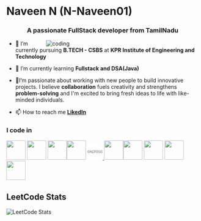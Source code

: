 # Naveen N (N-Naveen01)

<h3 align="center">A passionate FullStack developer from TamilNadu</h3>


<img align="right" alt="coding" width="400" src="https://i.pinimg.com/originals/81/17/8b/81178b47a8598f0c81c4799f2cdd4057.gif">





</p>

- 🔭 I’m currently pursuing **B.TECH - CSBS** at **KPR Institute of Engineering and Technology** 

- 🌱 I’m currently learning **Fullstack and DSA(Java)**

- 👯I’m passionate about working with new people to build innovative projects. I believe **collaboration** fuels creativity and strengthens **problem-solving** and I'm excited to bring fresh ideas to life with like-minded individuals.

- 📫 How to reach me **[LikedIn](linkedin.com/in/n-naveen01)**
  
<p align="left">
</p>


### I code in
<img height="50" width="50" src="https://img.icons8.com/color/48/000000/java-coffee-cup-logo.png" /> <img height="50" width="50" src="https://img.icons8.com/color/48/000000/html-5.png" /> <img height="50" width="50" src="https://img.icons8.com/color/48/000000/css3.png" /><img height="50" width="50" src="https://img.icons8.com/color/48/000000/bootstrap.png" /> </a> <a href="https://expressjs.com" target="_blank" rel="noreferrer"> <img src="https://raw.githubusercontent.com/devicons/devicon/master/icons/express/express-original-wordmark.svg" alt="express" width="40" height="40"/> </a>
<img height="50" width="50" src="https://img.icons8.com/color/48/000000/javascript.png"/><img height="50" width="50" src="https://img.icons8.com/color/48/000000/react-native.png"/> <img height="50" width="50" src="https://img.icons8.com/color/48/000000/mysql-logo.png"/> <img height="50" width="50" src="https://img.icons8.com/color/48/000000/mongodb.png"/> <img height="50" width="50" src="https://img.icons8.com/color/48/000000/nodejs.png"/> 

## LeetCode Stats

![LeetCode Stats](https://leetcard.jacoblin.cool/22CB036_KPRIET?theme=dark&font=Gamja%20Flower&ext=heatmap)
